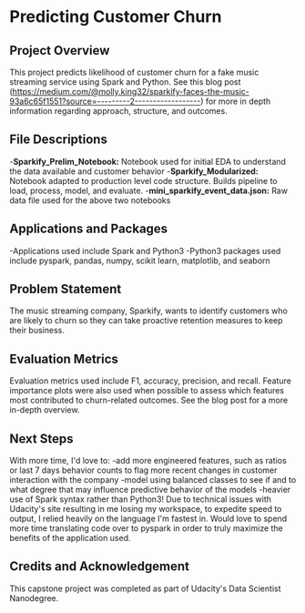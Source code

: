 # Predicting Customer Churn

## Project Overview
This project predicts likelihood of customer churn for a fake music streaming service using Spark and Python.  See this blog post (https://medium.com/@molly.king32/sparkify-faces-the-music-93a6c65f1551?source=---------2------------------) for more in depth information regarding approach, structure, and outcomes.

## File Descriptions 
-**Sparkify_Prelim_Notebook:**  Notebook used for initial EDA to understand the data available and customer behavior
-**Sparkify_Modularized:**  Notebook adapted to production level code structure.  Builds pipeline to load, process, model, and evaluate.
-**mini_sparkify_event_data.json:** Raw data file used for the above two notebooks

## Applications and Packages
-Applications used include Spark and Python3
-Python3 packages used include pyspark, pandas, numpy, scikit learn, matplotlib, and seaborn

## Problem Statement
The music streaming company, Sparkify, wants to identify customers who are likely to churn so they can take proactive retention measures to keep their business.

## Evaluation Metrics
Evaluation metrics used include F1, accuracy, precision, and recall.  Feature importance plots were also used when possible to assess which features most contributed to churn-related outcomes.  See the blog post for a more in-depth overview.

## Next Steps
With more time, I'd love to:
-add more engineered features, such as ratios or last 7 days behavior counts to flag more recent changes in customer interaction with the company
-model using balanced classes to see if and to what degree that may influence predictive behavior of the models
-heavier use of Spark syntax rather than Python3!  Due to technical issues with Udacity's site resulting in me losing my workspace, to expedite speed to output, I relied heavily on the language I'm fastest in.  Would love to spend more time translating code over to pyspark in order to truly maximize the benefits of the application used.

## Credits and Acknowledgement
This capstone project was completed as part of Udacity's Data Scientist Nanodegree.


